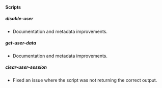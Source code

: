 #### Scripts

##### disable-user

- Documentation and metadata improvements.

##### get-user-data

- Documentation and metadata improvements.

##### clear-user-session

- Fixed an issue where the script was not returning the correct output.
